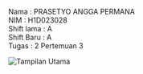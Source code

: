 Nama        : PRASETYO ANGGA PERMANA<br>
NIM         : H1D023028<br>
Shift lama  : A<br>
Shift Baru  : A<br>
Tugas       : 2 Pertemuan 3<br>

![Tampilan Utama](screenshots/Tampilan_Aplikasi.png)
